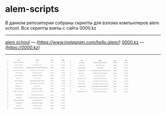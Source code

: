 # alem-scripts

В данном репозитории собраны скрипты для взлома компьютеров alem school. Все скрипты взяты с сайта 0000.kz

---

[alem school](#) — *(https://www.instagram.com/hello.alem/)*
[0000.kz](#) — *(https://0000.kz)*

---

<img src="assets/1.png" alt="info-1" width="200"/>
<img src="assets/2.png" alt="info-1" width="200"/>
<img src="assets/3.png" alt="info-1" width="200"/>